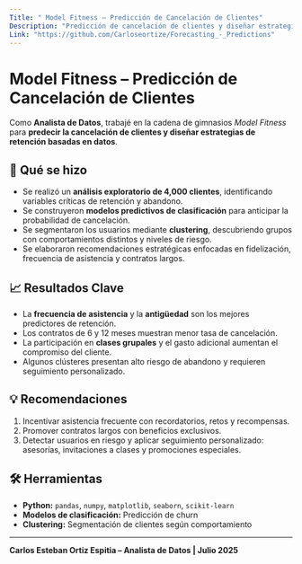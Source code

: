 ```yaml
---
Title: " Model Fitness – Predicción de Cancelación de Clientes"
Description: "Predicción de cancelación de clientes y diseñar estrategias de retención basadas en datos"
Link: "https://github.com/Carloseortize/Forecasting_-_Predictions"
---
```


# Model Fitness – Predicción de Cancelación de Clientes

Como **Analista de Datos**, trabajé en la cadena de gimnasios *Model Fitness* para **predecir la cancelación de clientes y diseñar estrategias de retención basadas en datos**.  

## 🔹 Qué se hizo

- Se realizó un **análisis exploratorio de 4,000 clientes**, identificando variables críticas de retención y abandono.  
- Se construyeron **modelos predictivos de clasificación** para anticipar la probabilidad de cancelación.  
- Se segmentaron los usuarios mediante **clustering**, descubriendo grupos con comportamientos distintos y niveles de riesgo.  
- Se elaboraron recomendaciones estratégicas enfocadas en fidelización, frecuencia de asistencia y contratos largos.  

## 📈 Resultados Clave

- La **frecuencia de asistencia** y la **antigüedad** son los mejores predictores de retención.  
- Los contratos de 6 y 12 meses muestran menor tasa de cancelación.  
- La participación en **clases grupales** y el gasto adicional aumentan el compromiso del cliente.  
- Algunos clústeres presentan alto riesgo de abandono y requieren seguimiento personalizado.  

## 💡 Recomendaciones

1. Incentivar asistencia frecuente con recordatorios, retos y recompensas.  
2. Promover contratos largos con beneficios exclusivos.  
3. Detectar usuarios en riesgo y aplicar seguimiento personalizado: asesorías, invitaciones a clases y promociones especiales.  

## 🛠 Herramientas

- **Python:** `pandas`, `numpy`, `matplotlib`, `seaborn`, `scikit-learn`  
- **Modelos de clasificación:** Predicción de churn  
- **Clustering:** Segmentación de clientes según comportamiento  

---

**Carlos Esteban Ortiz Espitia – Analista de Datos | Julio 2025**
